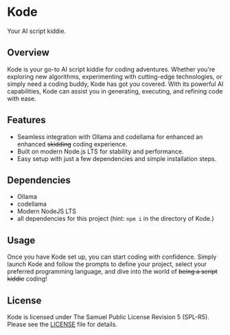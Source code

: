 # Kode

Your AI script kiddie.

## Overview

Kode is your go-to AI script kiddie for coding adventures. Whether you're exploring new algorithms, experimenting with cutting-edge technologies, or simply need a coding buddy, Kode has got you covered. With its powerful AI capabilities, Kode can assist you in generating, executing, and refining code with ease.

## Features

- Seamless integration with Ollama and codellama for enhanced an enhanced ~~skidding~~ coding experience.
- Built on modern Node.js LTS for stability and performance.
- Easy setup with just a few dependencies and simple installation steps.

## Dependencies

* Ollama
* codellama
* Modern NodeJS LTS
* all dependencies for this project (hint: ```npm i``` in the directory of Kode.)


## Usage

Once you have Kode set up, you can start coding with confidence. Simply launch Kode and follow the prompts to define your project, select your preferred programming language, and dive into the world of ~~being a script kiddie~~ coding!

## License

Kode is licensed under The Samuel Public License Revision 5 (SPL-R5). Please see the [LICENSE](LICENSE) file for details.
